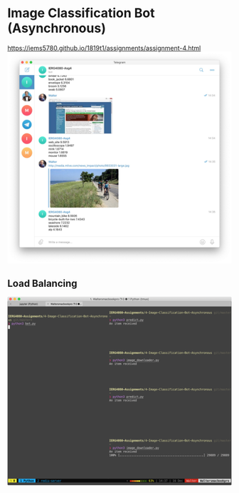 # Image Classification Bot (Asynchronous)
https://iems5780.github.io/1819t1/assignments/assignment-4.html
![](Screenshots/telegram.jpeg)

## Load Balancing

![](Screenshots/terminal.png)

